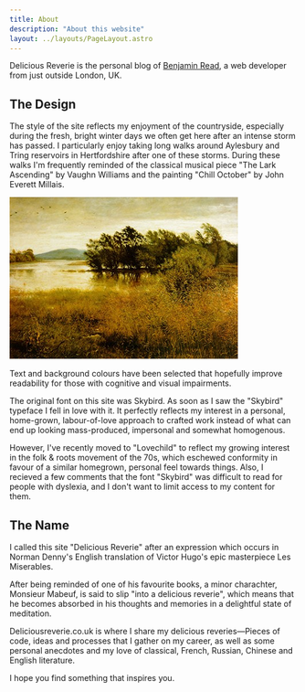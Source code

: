 ```yaml
---
title: About
description: "About this website"
layout: ../layouts/PageLayout.astro
---
```


Delicious Reverie is the personal blog of [Benjamin Read](/about-benjamin-read), a web developer from just outside London, UK.

## The Design

The style of the site reflects my enjoyment of the countryside, especially during the fresh, bright winter days we often get here after an intense storm has passed. I particularly enjoy taking long walks around Aylesbury and Tring reservoirs in Hertfordshire after one of these storms. During these walks I'm frequently reminded of the classical musical piece "The Lark Ascending" by Vaughn Williams and the painting "Chill October" by John Everett Millais.

![Cold autum lake with trees swaying in the wind](../images/chill-october-millais.jpg)

Text and background colours have been selected that hopefully improve readability for those with cognitive and visual impairments.

The original font on this site was Skybird. As soon as I saw the "Skybird" typeface I fell in love with it. It perfectly reflects my interest in a personal, home-grown, labour-of-love approach to crafted work instead of what can end up looking mass-produced, impersonal and somewhat homogenous.

However, I've recently moved to "Lovechild" to reflect my growing interest in the folk & roots movement of the 70s, which eschewed conformity in favour of a similar homegrown, personal feel towards things. Also, I recieved a few comments that the font "Skybird" was difficult to read for people with dyslexia, and I don't want to limit access to my content for them.

## The Name

I called this site "Delicious Reverie" after an expression which occurs in Norman Denny's English translation of Victor Hugo's epic masterpiece Les Miserables.

After being reminded of one of his favourite books, a minor charachter, Monsieur Mabeuf, is said to slip "into a delicious reverie", which means that he becomes absorbed in his thoughts and memories in a delightful state of meditation.

Deliciousreverie.co.uk is where I share my delicious reveries—Pieces of code, ideas and processes that I gather on my career, as well as some personal anecdotes and my love of classical, French, Russian, Chinese and English literature.

I hope you find something that inspires you.
